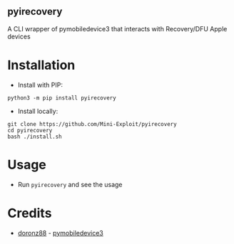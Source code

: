 ## pyirecovery
A CLI wrapper of pymobiledevice3 that interacts with Recovery/DFU Apple devices
# Installation
* Install with PIP:
```
python3 -m pip install pyirecovery
```
* Install locally:
```
git clone https://github.com/Mini-Exploit/pyirecovery
cd pyirecovery
bash ./install.sh
```
# Usage
* Run `pyirecovery` and see the usage

# Credits
* [doronz88](https://github.com/doronz88) - [pymobiledevice3](https://github.com/doronz88/pymobiledevice3)

